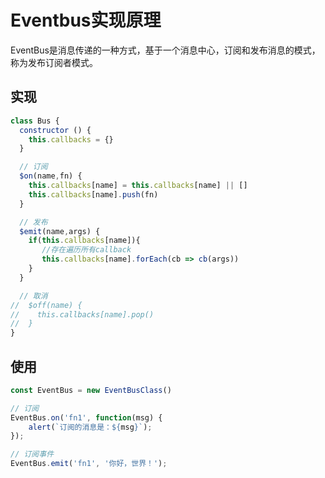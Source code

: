 # Eventbus实现原理

EventBus是消息传递的一种方式，基于一个消息中心，订阅和发布消息的模式，称为发布订阅者模式。

## 实现
```js
class Bus {
  constructor () {
    this.callbacks = {}
  }

  // 订阅
  $on(name,fn) {
    this.callbacks[name] = this.callbacks[name] || []
    this.callbacks[name].push(fn)
  }

  // 发布
  $emit(name,args) {
    if(this.callbacks[name]){
       //存在遍历所有callback
       this.callbacks[name].forEach(cb => cb(args))
    }
  }

  // 取消
//  $off(name) {
//    this.callbacks[name].pop()
//  }
}
```

## 使用
```js
const EventBus = new EventBusClass()

// 订阅
EventBus.on('fn1', function(msg) {
    alert(`订阅的消息是：${msg}`);
});

// 订阅事件
EventBus.emit('fn1', '你好，世界！');
```